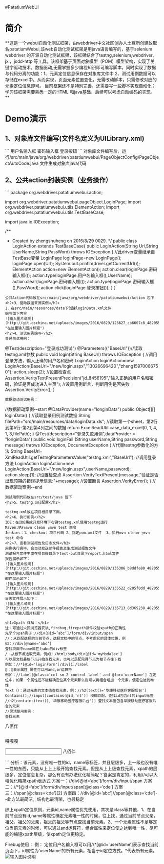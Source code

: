 #PatatiumWebUi
<h1>简介</h1>
 **这是一个webui自动化测试框架，由<a>webdriver中文社区</a>创办人土豆所创建故取名patatiumWebui,该web自动化测试框架是用java语言编写的，基于selenium webdriver 的开源自动化测试框架，该框架结合了testng,selenium,webdriver，jxl，jodd-http 等工具。该框架基于页面对象模型（POM）模型架构，实现了关键字驱动技术，数据驱动,无需掌握多少编程知识即可编写脚本，同时实现了数据与代码分离的功能：1、元素定位信息保存在对象库文件中 2、测试用例数据可以存储在excel中。从而实现，页面元素位置变化，无需改动脚本，只需修改对应的元素定位信息即可。
目前框架还不是特别完善，还需要写一些脚本实现自动化；学习该框架需要熟悉一定的HTML 和java基础，后续可以考虑自动编码的实现。**

<h1>Demo演示</h1>
<h2>1、对象库文件编写(文件名定义为UILibrary.xml)</h2>
```
<?xml version="1.0" encoding="UTF-8"?>
<!--整个对象库文件的根目录，管理整个项目的对象-->
<map>
    <!--管理一个页面的元素（webelement：input,select,textare,a,li等标签），一个page包含多个locator对象
    Pagename:page对象名字，格式：net.hk515.PageObject.xxxPage;最后面那位才是真正的页面名字，前面的是java对象库路径；
    另外注意，页面名字是头个单词大写；例如主页：名字定义为 net.hk515.PageObject.HomePage
    Value：页面对象的URL，可不填。
    Desc:页面对象中文描述-->
    <page pagename="org.webdriver.patatiumwebui.pageObject.LoginPage" value="" desc="京东登录页面">
        <!--管理一个页面的元素（webelement：input,select,textare,a,li等标签），一个page包含多个locator对象
        Type：定位方式，包含id,name,class,linktext,xpath,css等，定位元素的时候灵活使用，一般可以统一用xpath
        代替id,name,class，linktext的定位方式。
        Timeout：元素加载时间，有些页面元素，可能要等待一段时间才能加载过来，为了查找元素的稳定性，需加等待时间。
        Value:元素定位信息，如果是id,name,class，linktext直接把网页元素对应的这些属性值写上即可，如果是xpath定位方式，
        需要填写正确的xpath语法格式。
        Desc:元素的描述，元素的中文描述信息-->
		<locator type="xpath" timeout="3" value="//input[@id='loginname']"  desc="用户名">用户名输入框</locator>
		<locator type="id" timeout="3" value="nloginpwd"  desc="密码">密码输入框</locator>
		<locator type="id" timeout="3" value="loginsubmit"  desc="登录">登录按钮</locator>
	</page>
</map>
```
对象库文件编写后，运行/src/main/java/org/webdriver/patatiumwebui/PageObjectConfig/PageObjectAutoCode.java 文件生成对象库java代码
<h2>2、公共action封装实例（业务操作）</h2>
```
package org.webdriver.patatiumwebui.action;

import org.webdriver.patatiumwebui.pageObject.LoginPage;
import org.webdriver.patatiumwebui.utils.ElementAction;
import org.webdriver.patatiumwebui.utils.TestBaseCase;

import java.io.IOException;

/**
 * Created by zhengshuheng on 2016/8/29 0029.
 */
public class LoginAction extends TestBaseCase{
    public LoginAction(String Url,String UserName,String PassWord) throws IOException
    {
        //此driver变量继承自TestBase变量
        LoginPage loginPage=new LoginPage();
        loginPage.open(Url);
        System.out.println(driver.getCurrentUrl());
        ElementAction action=new ElementAction();
        action.clear(loginPage.密码输入框());
        action.type(loginPage.用户名输入框(),UserName);
        action.clear(loginPage.密码输入框());
        action.type(loginPage.密码输入框(),PassWord);
        action.click(loginPage.登录按钮());
    }
}

```
公共Action代码放在src/main/java/org/webdriver/patatiumwebui/Action 包下
<h2>3、驱动数据来源实例</h2>
1、在src/main/resources/data下创建loginData.xml文件
编写如下内容
![输入图片说明](http://git.oschina.net/uploads/images/2016/0829/123627_cb6607c8_482055.png "在这里输入图片标题")
<h2>4、测试用例编写</h2>
普通测试用例：
```
@Test(description="登录成功测试")
	@Parameters({"BaseUrl"})//读取testng.xml参数
	public void login(String BaseUrl) throws IOException
	{
		//调用登录方法，输入正确的用户名和密码
		LoginAction loginAction=new LoginAction(BaseUrl+"/new/login.aspx","13026696420","zheng15970066750");
		action.sleep(2);
		//设置检查点
		Assertion.VerityTextPresentPrecision("jd_8456195","输入正确的用户名和密码，验证是否成功进入主页");
		//设置用例断言，判断用例是否失败
		Assertion.VerityError();
	}
```
数据驱动测试用例：
```
//数据驱动案例--start
	@DataProvider(name="longinData")
	public Object[][] loginData()
	{
		//读取登录用例测试数据
		String filePath="src/main/resources/data/loginData.xls";
		//读取第一个sheet，第2行到第5行-第2到第4列之间的数据
		return ExcelReadUtil.case_data_excel(0, 1, 4, 1, 3,filePath);
	}
	@Test(description="登录失败用例",dataProvider = "longinData")
	public void loginFail (String userName,String password,String message) throws IOException, DocumentException {
		//代替testng参数化的方法
		String BaseUrl= XmlReadUtil.getTestngParametersValue("testng.xml","BaseUrl");
		//调用登录方法
		LoginAction loginAction=new LoginAction(BaseUrl+"/new/login.aspx",userName,password);
		action.sleep(1);
		//设置检查点
		Assertion.VerityTextPresent(message,"验证是否出现预期的错误提示信息:"+message);
		//设置断言
		Assertion.VerityError();
	}
	//数据驱动案例--end
```
测试用例代码放在src/test/java 包下
<h2>5、testng.xml配置</h2>
```
<?xml version="1.0" encoding="utf-8"?>
<!DOCTYPE suite SYSTEM "http://testng.org/testng-1.0.dtd">
<suite name="Suite" >
	<parameter name="driver" value="FirefoxDriver" /> <!--测试浏览器：支持火狐，谷歌，IE-->
	<parameter name="nodeURL" value="" /> <!--selenium grid分布式运行node节点url，如不用分布式运行，则留空-->
	<parameter name="BaseUrl" value="https://passport.jd.com" />  <!-- 测试系统基础Url-->
	<parameter name="UserName" value="" /> <!-- 系统登录用户名-->
	<parameter name="PassWord" value="" />  <!-- 系统登录密码-->
    <parameter name="smtpUserName" value="zhengshuheng@hk515.com" />  <!-- 测试报告邮件发送：smtp身份证验证-->
    <parameter name="smtpPassWord" value="zheng@159791" />  <!-- 测试报告邮件发送：smtp身份证验证-->
    <parameter name="smtpHost" value="smtp.hk515.com" />  <!-- 测试报告邮件发送：smtp主机地址-->
    <parameter name="smtpPort" value="25" />  <!-- 测试报告邮件发送：smtp主机端口-->
    <parameter name="mailTitle" value="Webdriver中文社区-自动化测试报告" />  <!-- 测试报告邮件发送：邮件标题-->
    <parameter name="logUrl" value="" />  <!-- 测试报告邮件发送：用例运行日志url-->
    <parameter name="reportUrl" value="" />  <!-- 测试报告邮件发送：完整测试报告url-->
	<parameter name="recipients" value="609958331@qq.com" /> <!-- 测试报告邮件发送：收件人，多个用,号隔开-->
    <parameter name="reportTitle" value="Webdriver中文社区-自动化测试报告" />  <!--测试报告标题-->
	<listeners><!-- 监听器设置-->
        <listener class-name="org.webdriver.patatiumwebui.utils.TestListener"></listener>
        <listener class-name="org.webdriver.patatiumwebui.utils.TestReport"></listener>
    </listeners>
     <test name="登录失败测试用例：数据驱动"> <!-- 测试用例描述-->
    <classes>
      <class name="LoginTest">
      	     <methods >
                   <include name="loginFail" />
             </methods>
       </class>
    </classes>
  </test> <!-- Test -->
    <test name="登录成功测试用例">
        <classes>
            <class name="LoginTest">
                <methods >
                    <include name="login" />
                </methods>
            </class>
        </classes>
    </test> <!-- Test -->
</suite> <!-- Suite -->

```
testng.xml放在项目根目录下面。
<h2>6、执行用例</h2>
IDE：在IDE集成开发环境下右键testng.xml使用testng运行
Maven:执行mvn clean ;mvn test 命令
Jenkins：1、checkout 项目代码 2、指定pom.xml文件  3、执行mvn clean ;mvn test 命令
<h2>7、查看测试报告及日志文件</h2>
用例执行完毕，会自动发送邮件报告及生成测试报告文件
测试报告文件生成在项目根目录下test-out目录下report.html文件
报告展示如下：
![输入图片说明](http://git.oschina.net/uploads/images/2016/0829/135306_b9ddfe80_482055.jpeg "在这里输入图片标题")
邮件展示如下：
![输入图片说明](http://git.oschina.net/uploads/images/2016/0829/135522_d205f0dd_482055.png "在这里输入图片标题")
日志文件展示如下：
![输入图片说明](http://git.oschina.net/uploads/images/2016/0829/135713_8d369238_482055.jpeg "在这里输入图片标题")

<h1>Xpath 详解：</h1>
注：可通过火狐浏览器安装,firebug,firepath插件校验xpath的正确性
先举个xpah例子://div[@id=’abc’]/form/div/input/span
//：从匹配选择的当前节点，选择文档中的节点，不考虑它的具体位置，例如：//div[@name=‘abc’]
查找页面中name属性为abc的div标签
/：从根节点选取元素，例如：/html/body/div[@id='myModalex'] 
可以是文档最根节点开始查找元素，也可以是配陪得节点为根节点往下找
例如：//*[@id='loginForm']/div[1]/label
@：@表示属性 属性可以用and,or运算符
例如：//label[@class='col-sm-2 control-label' and @for='userName'] 在定位中，如果一个属性还不能精确定位某个元素那么则可以再组合增加一个元素，使定位达到唯一性
Text（）：通过元素的文本值查找元素，例：//h2[text()='华康移动医疗客服后台']
Contains();//input[contains(@id,'nt')] 模糊匹配，查找id包含nt的input标签
//h2[contains(text(),'华康移动医疗客服后台')] 查找文本值包含华康移动医疗客服后台的元素
//灵活使用案例：
查找元素
```
<span class=”cde”>八佰伴</span>
```
```
<span class=”cde”>嘎嘎嘎</span>
<div id=”abc”>
   <form>
            <div>
                   <input>
                      <span class=”cde”>八佰伴</span>
                   </input>
            </div>
   </form>
<div>
```
分析：该元素，没有唯一性的id，name等标签，并且层级多，上一级也没有唯一性的东西，只能从上上上级开始查找元素。但是从上上级查找元素，xpath的层级多，定位信息复杂，那么有没有办法优化精简呢？答案是肯定的，利用//可以大幅优化精简xpath表达式
方案一：//div[@id=’abc’]/form/div/input/span
方案二：//*[@id=’abc’]/form/div/input/span[@class=’cde’]
方案三：//span[@class=’cde’][2]
方案四：//div[@id=’abc’]//span[@class=’cde’]--此方法最简洁，结构也最清晰，也最稳定

综上xpath定位原则，元素id,name属性优先使用，其次是class等其他，1、在当前节点没有id,name等属性确定元素唯一性的时候，往上找，通过当前节点父亲，祖父，祖父的父亲，祖父的祖父等节点查找当前元素。2、一个元素属性不足够定位当前元素的时候，可以通过and运算符，组合属性来定位使之达到唯一性，尽可能的缩短xpath层级，使xpath定位更稳定。

Firebug使用：
例：
定位用户名输入框可以用//*[@id=’userName’]表示查找当前页面下，id属性为’userName’的所有元素，相当于id定位方式。*代表所有元素。
![输入图片说明](http://git.oschina.net/uploads/images/2016/0829/140711_9a44f45d_482055.png "在这里输入图片标题")
